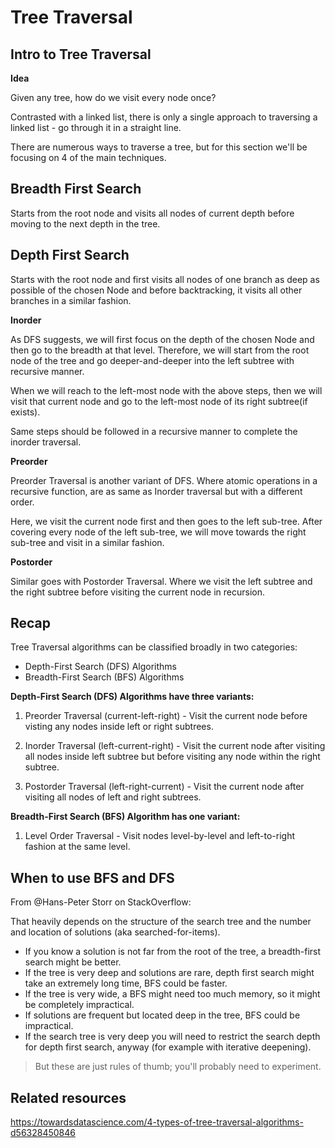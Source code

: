 # Tree Traversal

## Intro to Tree Traversal

**Idea**

Given any tree, how do we visit every node once?

Contrasted with a linked list, there is only a single approach to traversing a linked list - go through it in a straight line.

There are numerous ways to traverse a tree, but for this section we'll be focusing on 4 of the main techniques.

## Breadth First Search

Starts from the root node and visits all nodes of current depth before moving to the next depth in the tree.

## Depth First Search

Starts with the root node and first visits all nodes of one branch as deep as possible of the chosen Node and before backtracking, it visits all other branches in a similar fashion.

**Inorder**

As DFS suggests, we will first focus on the depth of the chosen Node and then go to the breadth at that level. Therefore, we will start from the root node of the tree and go deeper-and-deeper into the left subtree with recursive manner.

When we will reach to the left-most node with the above steps, then we will visit that current node and go to the left-most node of its right subtree(if exists).

Same steps should be followed in a recursive manner to complete the inorder traversal.

**Preorder**

Preorder Traversal is another variant of DFS. Where atomic operations in a recursive function, are as same as Inorder traversal but with a different order.

Here, we visit the current node first and then goes to the left sub-tree. After covering every node of the left sub-tree, we will move towards the right sub-tree and visit in a similar fashion.

**Postorder**

Similar goes with Postorder Traversal. Where we visit the left subtree and the right subtree before visiting the current node in recursion.

## Recap

Tree Traversal algorithms can be classified broadly in two categories:

- Depth-First Search (DFS) Algorithms
- Breadth-First Search (BFS) Algorithms

**Depth-First Search (DFS) Algorithms have three variants:**

1. Preorder Traversal (current-left-right) - Visit the current node before visting any nodes inside left or right subtrees.

2. Inorder Traversal (left-current-right) - Visit the current node after visiting all nodes inside left subtree but before visiting any node within the right subtree.

3. Postorder Traversal (left-right-current) - Visit the current node after visiting all nodes of left and right subtrees.

**Breadth-First Search (BFS) Algorithm has one variant:**

1. Level Order Traversal - Visit nodes level-by-level and left-to-right fashion at the same level.

## When to use BFS and DFS

From @Hans-Peter Storr on StackOverflow:

That heavily depends on the structure of the search tree and the number and location of solutions (aka searched-for-items).

- If you know a solution is not far from the root of the tree, a breadth-first search might be better.
- If the tree is very deep and solutions are rare, depth first search might take an extremely long time, BFS could be faster.
- If the tree is very wide, a BFS might need too much memory, so it might be completely impractical.
- If solutions are frequent but located deep in the tree, BFS could be impractical.
- If the search tree is very deep you will need to restrict the search depth for depth first search, anyway (for example with iterative deepening).

> But these are just rules of thumb; you'll probably need to experiment.

## Related resources

https://towardsdatascience.com/4-types-of-tree-traversal-algorithms-d56328450846
